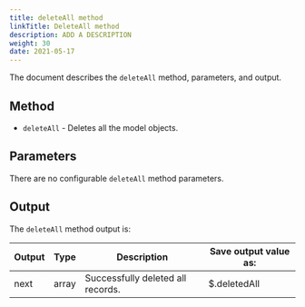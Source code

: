 ```yaml
---
title: deleteAll method
linkTitle: DeleteAll method
description: ADD A DESCRIPTION
weight: 30
date: 2021-05-17
---
```


The document describes the `deleteAll` method, parameters, and output.

## Method

* `deleteAll` - Deletes all the model objects.

## Parameters

There are no configurable `deleteAll` method parameters.

## Output

The `deleteAll` method output is:

| Output | Type | Description | Save output value as: |
| --- | --- | --- | --- |
| next | array | Successfully deleted all records. | $.deletedAll |
